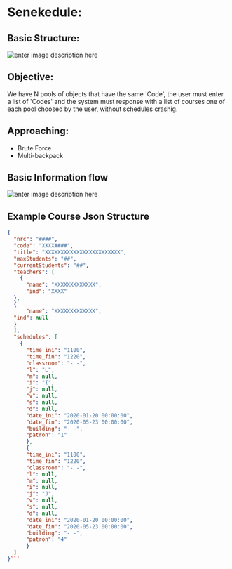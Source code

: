 # Senekedule:

## Basic Structure:
![enter image description here](https://lh3.googleusercontent.com/kWVs_UvwD5tV83JuHzotAZ7qthbeEsCWkr6bvmGI0GNLx0sK66RmXBBHn89afcULz0fJm0oA3kaNJui9q7G6t66-C6-iL8RtsIC9I4a8ftWb4WuTYAQQzkNL7qzpDysT5sApk59_uNEnZD6hriw_4iwh4QQZRSSeB-C8g1t5klDfPbd4ZQwBbFKVN_kcAF5BXDbE29nroc-_v7t6aJBukndCqhwSFosJqmoYZnGqLZ3TzYzaGClaptkT2XTAsacIKUMVOsSh3TfRy8Jv6qcryDQ9eQmle7jC49TsXkNN8T9VMfSsiqKrLZrS8F4Kvm43dgZuPse4rtOJgiporL6mmzvU3lG7gj_MUMvlwPvrRAI08zg_j9zcVSHJ40lbCLcBADOTNn-_UQo-Hs08gsnzUaHizK6LbuPBFiyIRSEXPBmWgN07jR9KUxKIVES-xaXDalFVzyCuNW-uF7J9TcnRvZmdNx4UAQ4eYzQiz3JWsxZQyTvSKd_O2RPk6Fbw49Ok2X_Qylf1suQ5cXDM1PvWl0FssmSzKs4yhn5tPvPom4J4koayrA_fH_bzsEM__z9L7ZOSM6IHr1xkHiOAD_O9tA8KnoJSfI2-PfjZtPFJAXLRpfaOHN9jHF6TD-mQQJJVgxv0q-6PokLpbO69SFejTGd91Iu0n12x-H_NqNvhcbBhMvuGoh0tra8PbX9RP9BDBIAwAktz9tX-sdfcXZJVLSld2pgqe0Y6WW5rwyMDBWht0wrnxw=w372-h634-no)

## Objective:
We have N pools of objects that have the same 'Code', the user must enter a list of 'Codes' and the system must response with a list of courses one of each pool choosed by the user, without schedules crashig.

## Approaching:

 - Brute Force
 - Multi-backpack
## Basic Information flow
![enter image description here](https://lh3.googleusercontent.com/IMwTs14x-Lziy0GOFaZg9ISkcsql0b4nuLbZn1NZ2YHKdX9P6gMfu8ANvPc5nyb_xsrXpknc_x5mzm94yK8R6_sMaGft_pvd0o_jac4HhsVbN3CYSMF-6-t-iKvL6H5j_e9iJyQ4jiQFuj_hLw4-beMztyO67baKECX6EWDL_68teMqNsC9AmSQSqwhWPI2qzqx1XjBiQwZuWgf417f5aFJl-G1f-7vY3AkkfTnXzwhlzM9YbHp9bOQQNkebZcfGheZjOuwQePWQgurW6FkDE5vwEvMWSkd-WIhU9gNt10sS15zOpUeG43GR3Jiok86f7guDSl2_Z1BkXOLgEplkHoTEm6k3r1wOevgaHDpfAcdTHEAMUmzSsAX_rZhwnyqnnlQ58-_cguzovXdTuPPPVlmvIQo3mnOtI3nTTSmcwRs3VUvDIuBL2Wm4yMexDQ-gSz92g84Jcuir22liSRxIH7IgYLeNRfCq7ryzeUHUrUvq9_EL--HaGM4A-GK2mQG-lATGfwN-f0v-6njlCIYoEjV1s-Bdz6Ujx5y_JnqlZ_XVitBKABbiQtwJxYqftChSIkFTeoPQo8Ls-3uIDDGPgyTnljcMSK0U_VjP1TLWUlEgp9FDub5VNY78s8-Deq5_8wv19_MWqdsdR9YSg9sOfoyTFeVSFw0XMKMn0X0Yx7zH7f401NDnMbJo=w1325-h525-no)
##  Example Course Json Structure

```json
{  
  "nrc": "####",  
  "code": "XXXX####",  
  "title": "XXXXXXXXXXXXXXXXXXXXXXXX",  
  "maxStudents": "##",  
  "currentStudents": "##",  
  "teachers": [  
    {  
      "name": "XXXXXXXXXXXXX",  
	  "ind": "XXXX"  
  },  
  {  
      "name": "XXXXXXXXXXXXX",  
  "ind": null  
  }  
  ],  
  "schedules": [  
    {  
      "time_ini": "1100",  
	  "time_fin": "1220",  
	  "classroom": "- -",  
	  "l": "L",  
	  "m": null,  
	  "i": "I",  
	  "j": null,  
	  "v": null,  
	  "s": null,  
	  "d": null,  
	  "date_ini": "2020-01-20 00:00:00",  
	  "date_fin": "2020-05-23 00:00:00",  
	  "building": "- -",  
	  "patron": "1"  
	  },  
	  {  
      "time_ini": "1100",  
	  "time_fin": "1220",  
	  "classroom": "- -",  
	  "l": null,  
	  "m": null,  
	  "i": null,  
	  "j": "J",  
	  "v": null,  
	  "s": null,  
	  "d": null,  
	  "date_ini": "2020-01-20 00:00:00",  
	  "date_fin": "2020-05-23 00:00:00",  
	  "building": "- -",  
	  "patron": "4"  
	  }  
  ]  
}```
